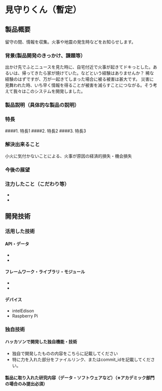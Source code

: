 # 見守りくん（暫定）
## 製品概要
 留守の間、情報を収集。火事や地震の発生時などをお知らせします。
### 背景(製品開発のきっかけ、課題等）
 出かけ先でふとニュースを見た時に、自宅付近で火事が起きてドキっとした。あるいは、帰ってきたら家が焼けていた。などという経験はありませんか？
 稀な経験のはずですが、万が一起きてしまった場合に被る被害は甚大です。
 災害に見舞われた時、いち早く情報を得ることが被害を減らすことにつながる。そう考えて我々はこのシステムを開発しました。
### 製品説明（具体的な製品の説明）
 
### 特長
####1. 特長1
####2. 特長2
####3. 特長3

### 解決出来ること
 小火に気付かないことによる、火事が原因の経済的損失・機会損失
### 今後の展望
### 注力したこと（こだわり等）
* 
* 

## 開発技術
### 活用した技術
#### API・データ
* 
* 

#### フレームワーク・ライブラリ・モジュール
* 
* 

#### デバイス
* intelEdison
* Raspberry Pi

### 独自技術
#### ハッカソンで開発した独自機能・技術
* 独自で開発したものの内容をこちらに記載してください
* 特に力を入れた部分をファイルリンク、またはcommit_idを記載してください。

#### 製品に取り入れた研究内容（データ・ソフトウェアなど）（※アカデミック部門の場合のみ提出必須）
